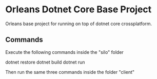 # Orleans Dotnet Core Base Project
Orleans base project for running on top of dotnet core crossplatform.

## Commands
Execute the following commands inside the "silo" folder

dotnet restore
dotnet build
dotnet run

Then run the same three commands inside the folder "client"